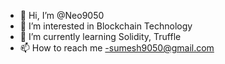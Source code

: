 - 👋 Hi, I’m @Neo9050
- 👀 I’m interested in Blockchain Technology 
- 🌱 I’m currently learning Solidity, Truffle
- 📫 How to reach me -sumesh9050@gmail.com

<!---
Neo9050/Neo9050 is a ✨ special ✨ repository because its `README.md` (this file) appears on your GitHub profile.
You can click the Preview link to take a look at your changes.
--->
